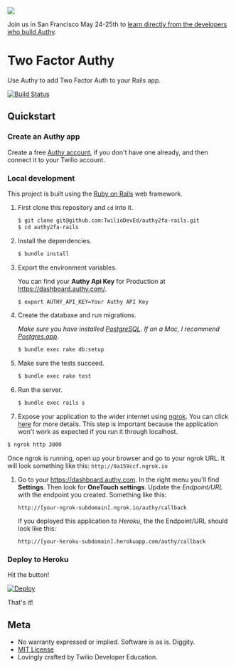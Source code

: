 <a href="http://twilio.com/signal">![](https://s3.amazonaws.com/baugues/signal-logo.png)</a>

Join us in San Francisco May 24-25th to [learn directly from the developers who build Authy](https://www.twilio.com/signal/schedule/2crLXWsVZaA2WIkaCUyYOc/aut).

# Two Factor Authy

Use Authy to add Two Factor Auth to your Rails app.

[![Build Status](https://travis-ci.org/TwilioDevEd/authy2fa-rails.svg?branch=master)](https://travis-ci.org/TwilioDevEd/authy2fa-rails)

## Quickstart

### Create an Authy app

Create a free [Authy account](https://www.authy.com/developers/), if you don't
have one already, and then connect it to your Twilio account.

### Local development

This project is built using the [Ruby on Rails](http://rubyonrails.org/) web framework.

1. First clone this repository and `cd` into it.

   ```bash
   $ git clone git@github.com:TwilioDevEd/authy2fa-rails.git
   $ cd authy2fa-rails
   ```

1. Install the dependencies.

   ```bash
   $ bundle install
   ```

1. Export the environment variables.

   You can find your **Authy Api Key** for Production at https://dashboard.authy.com/.

   ```bash
   $ export AUTHY_API_KEY=Your Authy API Key
   ```

1. Create the database and run migrations.

   _Make sure you have installed [PostgreSQL](http://www.postgresql.org/). If on
   a Mac, I recommend [Postgres.app](http://postgresapp.com)_.

   ```bash
   $ bundle exec rake db:setup
   ```

1. Make sure the tests succeed.

   ```bash
   $ bundle exec rake test
   ```

1. Run the server.

   ```bash
   $ bundle exec rails s
   ```

1. Expose your application to the wider internet using [ngrok](http://ngrok.com). You can click
  [here](https://www.twilio.com/blog/2015/09/6-awesome-reasons-to-use-ngrok-when-testing-webhooks.html) for more details. This step
  is important because the application won't work as expected if you run it through localhost.

  ```bash
  $ ngrok http 3000
  ```

  Once ngrok is running, open up your browser and go to your ngrok URL. It will
  look something like this: `http://9a159ccf.ngrok.io`

1. Go to your https://dashboard.authy.com. In the right menu you'll find
   **Settings**. Then look for **OneTouch settings**.
   Update the _Endpoint/URL_ with the endpoint you created. Something like this:

   `http://[your-ngrok-subdomain].ngrok.io/authy/callback`

   If you deployed this application to _Heroku_, the the Endpoint/URL should look
   like this:

   `http://[your-heroku-subdomain].herokuapp.com/authy/callback`

### Deploy to Heroku

Hit the button!

[![Deploy](https://www.herokucdn.com/deploy/button.svg)](https://heroku.com/deploy)

That's it!

## Meta

* No warranty expressed or implied. Software is as is. Diggity.
* [MIT License](http://www.opensource.org/licenses/mit-license.html)
* Lovingly crafted by Twilio Developer Education.
